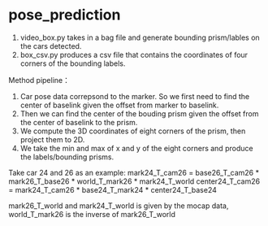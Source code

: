 # pose_prediction

1. video_box.py takes in a bag file and generate bounding prism/lables on the cars detected.
2. box_csv.py produces a csv file that contains the coordinates of four corners of the bounding labels.



Method pipeline：
1. Car pose data correpsond to the marker. So we first need to find the center of baselink given the offset from marker to baselink.
2. Then we can find the center of the bouding prism given the offset from the center of baselink to the prism.
3. We compute the 3D coordinates of eight corners of the prism, then project them to 2D.
4. We take the min and max of x and y of the eight corners and produce the labels/bounding prisms. 

Take car 24 and 26 as an example:
mark24_T_cam26 = base26_T_cam26 * mark26_T_base26 * world_T_mark26 * mark24_T_world
center24_T_cam26 = mark24_T_cam26 * base24_T_mark24 * center24_T_base24
 
mark26_T_world and mark24_T_world is given by the mocap data, world_T_mark26 is the inverse of mark26_T_world

